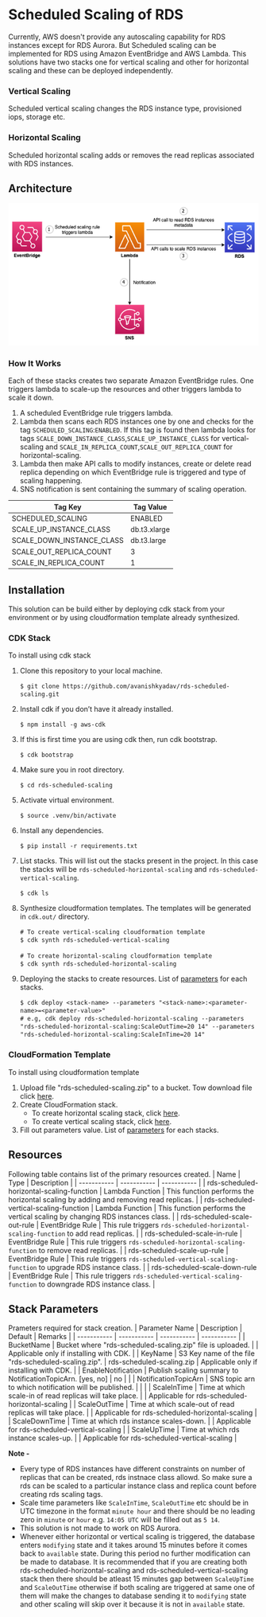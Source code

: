 
# Scheduled Scaling of RDS

Currently, AWS doesn't provide any autoscaling capability for RDS instances except for RDS Aurora. But Scheduled scaling can be implemented for RDS using Amazon EventBridge and AWS Lambda. This solutions have two stacks one for vertical scaling and other for horizontal scaling and these can be deployed independently. 

### Vertical Scaling 
Scheduled vertical scaling changes the RDS instance type, provisioned iops, storage etc. 

### Horizontal Scaling 
Scheduled horizontal scaling adds or removes the read replicas associated with RDS instances.

## Architecture
![Architecture Diagram](architecture/rds-scheduled-scaling.png)

### How It Works
Each of these stacks creates two separate Amazon EventBridge rules. One triggers lambda to scale-up the resources and other triggers lambda to scale it down.

1. A scheduled EventBridge rule triggers lambda.
2. Lambda then scans each RDS instances one by one and checks for the tag `SCHEDULED_SCALING`:`ENABLED`. If this tag is found then lambda looks for tags `SCALE_DOWN_INSTANCE_CLASS`,`SCALE_UP_INSTANCE_CLASS` for vertical-scaling and `SCALE_IN_REPLICA_COUNT`,`SCALE_OUT_REPLICA_COUNT` for horizontal-scaling.
3. Lambda then make API calls to modify instances, create or delete read replica depending on which EventBridge rule is triggered and type of scaling happening.
4. SNS notification is sent containing the summary of scaling operation.

| Tag Key | Tag Value |
| ----------- | ----------- |
| SCHEDULED_SCALING |	ENABLED |
| SCALE_UP_INSTANCE_CLASS | db.t3.xlarge |
| SCALE_DOWN_INSTANCE_CLASS | db.t3.large |
| SCALE_OUT_REPLICA_COUNT | 3 |
| SCALE_IN_REPLICA_COUNT | 1 |


## Installation
This solution can be build either by deploying cdk stack from your environment or by using cloudformation template already synthesized.

### CDK Stack
To install using cdk stack

1. Clone this repository to your local machine.

    ```
    $ git clone https://github.com/avanishkyadav/rds-scheduled-scaling.git
    ```
   
2.  Install cdk if you don’t have it already installed.
    
    ```
    $ npm install -g aws-cdk
    ```

3.  If this is first time you are using cdk then, run cdk bootstrap.
    
    ```
    $ cdk bootstrap
    ```

4.  Make sure you in root directory.
    
    ```
    $ cd rds-scheduled-scaling
    ```
   
5.  Activate virtual environment.
    
    ```
    $ source .venv/bin/activate
    ```

6.  Install any dependencies.
    
    ```
    $ pip install -r requirements.txt
    ```

7.  List stacks. This will list out the stacks present in the project. In this case the stacks will be `rds-scheduled-horizontal-scaling` and `rds-scheduled-vertical-scaling`.
    
    ```
    $ cdk ls
    ```

8.  Synthesize cloudformation templates. The templates will be generated in `cdk.out/` directory.

    ```
    # To create vertical-scaling cloudformation template
    $ cdk synth rds-scheduled-vertical-scaling
    
    # To create horizontal-scaling cloudformation template
    $ cdk synth rds-scheduled-horizontal-scaling
    ```

9.  Deploying the stacks to create resources. List of [parameters](#stack-parameters) for each stacks.
    
    ```
    $ cdk deploy <stack-name> --parameters "<stack-name>:<parameter-name>=<parameter-value>"
    # e.g, cdk deploy rds-scheduled-horizontal-scaling --parameters "rds-scheduled-horizontal-scaling:ScaleOutTime=20 14" --parameters "rds-scheduled-horizontal-scaling:ScaleInTime=20 14"
    ```

### CloudFormation Template 
To install using cloudformation template

1. Upload file "rds-scheduled-scaling.zip" to a bucket. Tow download file click [here](https://automation-assets-avaya.s3.ap-south-1.amazonaws.com/lambda-archives/rds-scheduled-scaling.zip).
2. Create CloudFormation stack.
    - To create horizontal scaling stack, click  [here](https://automation-assets-avaya.s3.ap-south-1.amazonaws.com/cftemplates/rds-scheduled-horizontal-scaling.template.json).
    - To create vertical scaling stack, click [here](https://automation-assets-avaya.s3.ap-south-1.amazonaws.com/cftemplates/rds-scheduled-vertical-scaling.template.json).
3. Fill out parameters value. List of [parameters](#stack-parameters) for each stacks.

## Resources
Following table contains list of the primary resources created.
| Name | Type | Description |
| ----------- | ----------- | ----------- |
| rds-scheduled-horizontal-scaling-function | Lambda Function | This function performs the horizontal scaling by adding and removing read replicas. |
| rds-scheduled-vertical-scaling-function | Lambda Function | This function performs the vertical scaling by changing RDS instances class. |
| rds-scheduled-scale-out-rule | EventBridge Rule | This rule triggers `rds-scheduled-horizontal-scaling-function` to add read replicas. |
| rds-scheduled-scale-in-rule | EventBridge Rule | This rule triggers `rds-scheduled-horizontal-scaling-function` to remove read replicas. |
| rds-scheduled-scale-up-rule | EventBridge Rule | This rule triggers `rds-scheduled-vertical-scaling-function` to upgrade RDS instance class. |
| rds-scheduled-scale-down-rule | EventBridge Rule | This rule triggers `rds-scheduled-vertical-scaling-function` to downgrade RDS instance class. |

## Stack Parameters
Prameters required for stack creation.
| Parameter Name | Description | Default | Remarks |
| ----------- | ----------- | ----------- | ----------- |
| BucketName |	Bucket where "rds-scheduled-scaling.zip" file is uploaded.  |  | Applicable only if installing with CDK. |
| KeyName | S3 Key name of the file "rds-scheduled-scaling.zip". | rds-scheduled-scaling.zip | Applicable only if installing with CDK. |
| EnableNotification | Publish scaling summary to NotificationTopicArn. [yes, no] | no |  |
| NotificationTopicArn | SNS topic arn to which notification will be published. | <sns-topic-arn> |  |
| ScaleInTime | Time at which scale-in of read replicas will take place. |  | Applicable for rds-scheduled-horizontal-scaling |
| ScaleOutTime | Time at which scale-out of read replicas will take place. |  | Applicable for rds-scheduled-horizontal-scaling |
| ScaleDownTime | Time at which rds instance scales-down. |  | Applicable for rds-scheduled-vertical-scaling |
| ScaleUpTime | Time at which rds instance scales-up. |  | Applicable for rds-scheduled-vertical-scaling |

**Note -** 
- Every type of RDS instances have different constraints on number of replicas that can be created, rds instnace class allowd. So make sure a rds can be scaled to a particular instance class and replica count before creating rds scaling tags.
- Scale time parameters like `ScaleInTime`, `ScaleOutTime` etc should be in UTC timezone in the format `minute hour` and there should be no leading zero in `minute` or `hour` e.g. `14:05 UTC` will be filled out as `5 14`.
- This solution is not made to work on RDS Aurora.
- Whenever either horizontal or vertical scaling is triggered, the database enters `modifying` state and it takes around 15 minutes before it comes back to `available` state. During this period no further modification can be made to database. It is recommended  that if you are creating both rds-scheduled-horizontal-scaling and rds-scheduled-vertical-scaling stack then there should be atleast 15 minutes gap between `ScaleUpTime` and `ScaleOutTime` otherwise if both scaling are triggered at same one of them will make the changes to database sending it to `modifying` state and other scaling will skip over it because it is not in `available` state.



